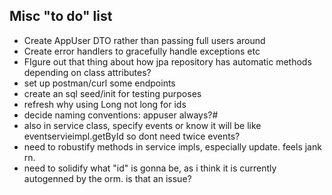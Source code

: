 Misc "to do" list
---
- Create AppUser DTO rather than passing full users around
- Create error handlers to gracefully handle exceptions etc
- FIgure out that thing about how jpa repository has automatic methods depending on class attributes?
- set up postman/curl some endpoints
- create an sql seed/init for testing purposes
- refresh why using Long not long for ids
- decide naming conventions: appuser always?#
- also in service class, specify events or know it will be like eventservieimpl.getById so dont need twice events?
- need to robustify methods in service impls, especially update. feels jank rn.
- need to solidify what "id" is gonna be, as i think it is currently autogenned by the orm. is that an issue?